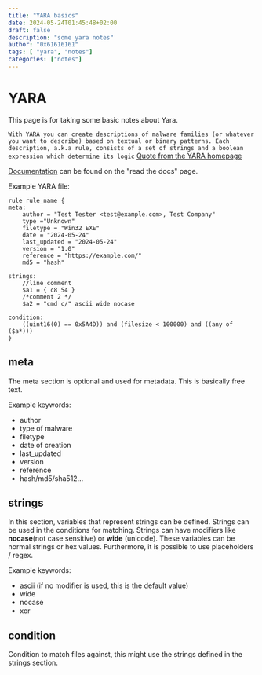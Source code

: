 ```yaml
---
title: "YARA basics"
date: 2024-05-24T01:45:48+02:00
draft: false
description: "some yara notes"
author: "0x61616161"
tags: [ "yara", "notes"]
categories: ["notes"]
---
```


# YARA

This page is for taking some basic notes about Yara.


``With YARA you can create descriptions of malware families (or whatever you want to describe) based on textual or binary patterns. Each description, a.k.a rule, consists of a set of strings and a boolean expression which determine its logic``
[Quote from the YARA homepage](https://virustotal.github.io/yara/)

[Documentation](https://virustotal.github.io/yara/) can be found on the "read the docs" page.

Example YARA file:

``` 
rule rule_name {
meta:
    author = "Test Tester <test@example.com>, Test Company"
    type ="Unknown"
    filetype = "Win32 EXE"
    date = "2024-05-24"
    last_updated = "2024-05-24"
    version = "1.0"
    reference = "https://example.com/"
    md5 = "hash"
    
strings:
    //line comment
    $a1 = { c8 54 }
    /*comment 2 */
    $a2 = "cmd c/" ascii wide nocase
    
condition:
    ((uint16(0) == 0x5A4D)) and (filesize < 100000) and ((any of ($a*)))
}
```
## meta
The meta section is optional and used for metadata. This is basically free text.

Example keywords:
- author
- type of malware
- filetype
- date of creation
- last_updated
- version
- reference
- hash/md5/sha512...

## strings
In this section, variables that represent strings can be defined.
Strings can be used in the conditions for matching.
Strings can have modifiers like **nocase**(not case sensitive) or **wide** (unicode).
These variables can be normal strings or hex values. Furthermore, it is possible to use placeholders / regex.

Example keywords:
- ascii (if no modifier is used, this is the default value)
- wide
- nocase
- xor

## condition
Condition to match files against, this might use the strings defined in the strings section.